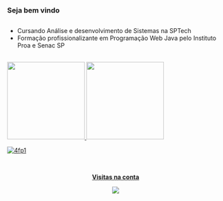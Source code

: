 ### Seja bem vindo

##
- Cursando Análise e desenvolvimento de Sistemas na SPTech
- Formação profissionalizante em Programação Web Java pelo Instituto Proa e Senac SP
##

<div>
<a href="https://github.com/v-leonel">
<img height="180em" src="https://github-readme-stats.vercel.app/api/top-langs/?username=v-leonel&layout=compact&langs_count=7&theme=dracula"/>
<img height="180em" src="https://github-readme-stats.vercel.app/api?username=v-leonel&show_icons=true&theme=dracula&include_all_commits=true&count_private=true"/>
  
![4fp1](https://github.com/v-leonel/v-leonel/assets/111584457/33f5507d-127f-4761-ae40-54b8fc299ba4)
</div>

  
<div align="center">
<br><p align="centre"><b>Visitas na conta</b></p>  
<p align="center"><img align="center" src="https://profile-counter.glitch.me/{v-leonel}/count.svg" /></p> 
<br></div>



